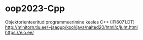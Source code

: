 # oop2023-Cpp
 Objektorienteeritud programmeerimine keeles C++ (IFI6071.DT)
http://minitorn.tlu.ee/~jaagup/kool/java/naited20/html/c/juht.html
https://eio.ee/
